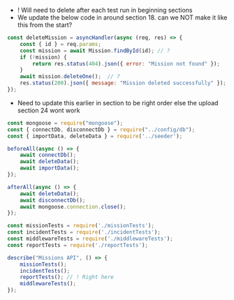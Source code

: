 - ! Will need to delete after each test run in beginning sections
- We update the below code in around section 18. can we NOT make it like this from the start?

```js
const deleteMission = asyncHandler(async (req, res) => {
    const { id } = req.params;
    const mission = await Mission.findById(id); // ?
    if (!mission) {
        return res.status(404).json({ error: "Mission not found" });
    }
    await mission.deleteOne();  // ?
    res.status(200).json({ message: "Mission deleted successfully" });
});

```

- Need to update this earlier in section to be right order else the upload section 24 wont work

```js
const mongoose = require("mongoose");
const { connectDb, disconnectDb } = require("../config/db");
const { importData, deleteData } = require('../seeder');

beforeAll(async () => {
    await connectDb();
    await deleteData();
    await importData();
});

afterAll(async () => {
    await deleteData();
    await disconnectDb();
    await mongoose.connection.close();
});

const missionTests = require('./missionTests');
const incidentTests = require('./incidentTests');
const middlewareTests = require('./middlewareTests');
const reportTests = require('./reportTests');

describe("Missions API", () => {
    missionTests();
    incidentTests();
    reportTests(); // ! Right here
    middlewareTests();
});
```